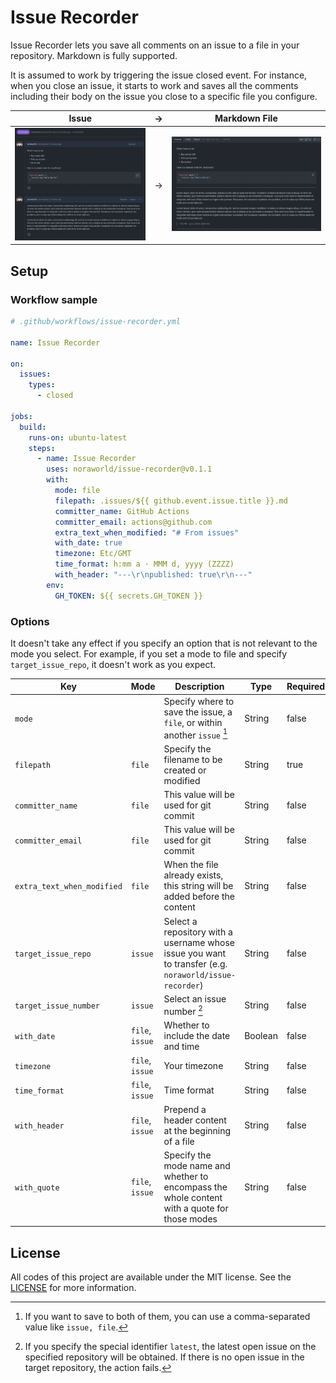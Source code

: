 # Issue Recorder
Issue Recorder lets you save all comments on an issue to a file in your repository. Markdown is fully supported.

It is assumed to work by triggering the issue closed event. For instance, when you close an issue, it starts to work and saves all the comments including their body on the issue you close to a specific file you configure.

| Issue                            | →   | Markdown File                                    |
| :------------------------------: | --- | :----------------------------------------------: |
| ![Issue](/screenshots/issue.png) | →   | ![Markdown File](/screenshots/markdown_file.png) |

## Setup
### Workflow sample

```yaml
# .github/workflows/issue-recorder.yml

name: Issue Recorder

on:
  issues:
    types:
      - closed

jobs:
  build:
    runs-on: ubuntu-latest
    steps:
      - name: Issue Recorder
        uses: noraworld/issue-recorder@v0.1.1
        with:
          mode: file
          filepath: .issues/${{ github.event.issue.title }}.md
          committer_name: GitHub Actions
          committer_email: actions@github.com
          extra_text_when_modified: "# From issues"
          with_date: true
          timezone: Etc/GMT
          time_format: h:mm a · MMM d, yyyy (ZZZZ)
          with_header: "---\r\npublished: true\r\n---"
        env:
          GH_TOKEN: ${{ secrets.GH_TOKEN }}
```

### Options
It doesn't take any effect if you specify an option that is not relevant to the mode you select. For example, if you set a mode to file and specify `target_issue_repo`, it doesn't work as you expect.

| Key                        | Mode            | Description                                                                                            | Type    | Required | Default                                   |
| -------------------------- | --------------- |------------------------------------------------------------------------------------------------------- | ------- | -------- | ----------------------------------------- |
| `mode`                     |                 | Specify where to save the issue, a `file`, or within another `issue` [^mode]                           | String  | false    | `file`                                    |
| `filepath`                 | `file`          | Specify the filename to be created or modified                                                         | String  | true     |                                           |
| `committer_name`           | `file`          | This value will be used for git commit                                                                 | String  | false    | `GitHub Actions`                          |
| `committer_email`          | `file`          | This value will be used for git commit                                                                 | String  | false    | `actions@github.com`                      |
| `extra_text_when_modified` | `file`          | When the file already exists, this string will be added before the content                             | String  | false    | `"# From issues"`                         |
| `target_issue_repo`        | `issue`         | Select a repository with a username whose issue you want to transfer (e.g. `noraworld/issue-recorder`) | String  | false    | (the repository this Action is installed) |
| `target_issue_number`      | `issue`         | Select an issue number [^target_issue_number]                                                          | String  | false    | `latest`                                  |
| `with_date`                | `file`, `issue` | Whether to include the date and time                                                                   | Boolean | false    | `false`                                   |
| `timezone`                 | `file`, `issue` | Your timezone                                                                                          | String  | false    | `Etc/GMT`                                 |
| `time_format`              | `file`, `issue` | Time format                                                                                            | String  | false    | `MMM d, yyyy, h:mm a ZZZZ`                |
| `with_header`              | `file`, `issue` | Prepend a header content at the beginning of a file                                                    | String  | false    | `''`                                      |
| `with_quote`               | `file`, `issue` | Specify the mode name and whether to encompass the whole content with a quote for those modes          | String  | false    | `''`                                      |

[^mode]: If you want to save to both of them, you can use a comma-separated value like `issue, file`.

[^target_issue_number]: If you specify the special identifier `latest`, the latest open issue on the specified repository will be obtained. If there is no open issue in the target repository, the action fails.

## License
All codes of this project are available under the MIT license. See the [LICENSE](/LICENSE) for more information.
